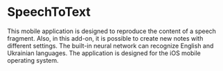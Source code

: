 # SpeechToText
This mobile application is designed to reproduce the content of a speech fragment. Also, in this add-on, it is possible to create new notes with different settings. The built-in neural network can recognize English and Ukrainian languages.
The application is designed for the iOS mobile operating system.
